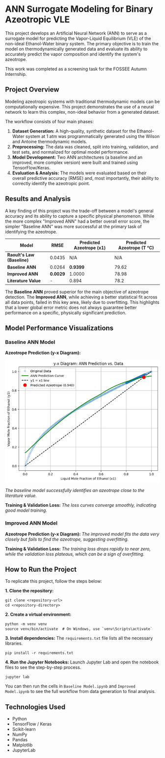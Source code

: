 # ANN Surrogate Modeling for Binary Azeotropic VLE

This project develops an Artificial Neural Network (ANN) to serve as a surrogate model for predicting the Vapor-Liquid Equilibrium (VLE) of the non-ideal Ethanol-Water binary system. The primary objective is to train the model on thermodynamically generated data and evaluate its ability to accurately predict the vapor composition and identify the system's azeotrope.

This work was completed as a screening task for the FOSSEE Autumn Internship.

## Project Overview

Modeling azeotropic systems with traditional thermodynamic models can be computationally expensive. This project demonstrates the use of a neural network to learn this complex, non-ideal behavior from a generated dataset.

The workflow consists of four main phases:

1.  **Dataset Generation:** A high-quality, synthetic dataset for the Ethanol-Water system at 1 atm was programmatically generated using the Wilson and Antoine thermodynamic models.
2.  **Preprocessing:** The data was cleaned, split into training, validation, and test sets, and normalized for optimal model performance.
3.  **Model Development:** Two ANN architectures (a baseline and an improved, more complex version) were built and trained using TensorFlow/Keras.
4.  **Evaluation & Analysis:** The models were evaluated based on their overall predictive accuracy (RMSE) and, most importantly, their ability to correctly identify the azeotropic point.

## Results and Analysis

A key finding of this project was the trade-off between a model's general accuracy and its ability to capture a specific physical phenomenon. While the more complex "Improved ANN" had a better overall error score, the simpler "Baseline ANN" was more successful at the primary task of identifying the azeotrope.

| **Model** | **RMSE** | **Predicted Azeotrope (x1)** | **Predicted Azeotrope (T °C)** |
| --------------------------- | -------- | ---------------------------- | ------------------------------ |
| **Raoult's Law (Baseline)** | 0.0435   | N/A                          | N/A                            |
| **Baseline ANN** | 0.0264   | **0.9399** | 79.62                          |
| **Improved ANN** | **0.0029** | 1.0000                       | 78.98                          |
| **Literature Value** | -        | 0.894                        | 78.2                           |

The **Baseline ANN** proved superior for the main objective of azeotrope detection. The **Improved ANN**, while achieving a better statistical fit across all data points, failed in this key area, likely due to overfitting. This highlights that a lower global error metric does not always guarantee better performance on a specific, physically significant prediction.

## Model Performance Visualizations

### Baseline ANN Model

**Azeotrope Prediction (y-x Diagram):**

![Baseline Prediction](Result/Predictionbaseline.png)

*The baseline model successfully identifies an azeotrope close to the literature value.*

**Training & Validation Loss:**
*The loss curves converge smoothly, indicating good model training.*

### Improved ANN Model

**Azeotrope Prediction (y-x Diagram):**
*The improved model fits the data very closely but fails to find the azeotrope, suggesting overfitting.*

**Training & Validation Loss:**
*The training loss drops rapidly to near zero, while the validation loss plateaus, which can be a sign of overfitting.*

## How to Run the Project

To replicate this project, follow the steps below:

**1. Clone the repository:**

```
git clone <repository-url>
cd <repository-directory>
```

**2. Create a virtual environment:**

```
python -m venv venv
source venv/bin/activate  # On Windows, use `venv\Scripts\activate`
```

**3. Install dependencies:**
The `requirements.txt` file lists all the necessary libraries.

```
pip install -r requirements.txt
```

**4. Run the Jupyter Notebooks:**
Launch Jupyter Lab and open the notebook files to see the step-by-step process.

```
jupyter lab
```

You can then run the cells in `Baseline Model.ipynb` and `Improved Model.ipynb` to see the full workflow from data generation to final analysis.

## Technologies Used

  * Python
  * TensorFlow / Keras
  * Scikit-learn
  * NumPy
  * Pandas
  * Matplotlib
  * JupyterLab
